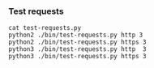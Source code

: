 ### Test requests

```shell
cat test-requests.py
python2 ./bin/test-requests.py http 3
python2 ./bin/test-requests.py https 3
python3 ./bin/test-requests.py http  3
python3 ./bin/test-requests.py https 3
```
